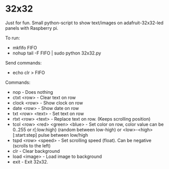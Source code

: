 # 32x32
Just for fun. Small python-script to show text/images on adafruit-32x32-led panels with Raspberry pi.

To run:

* mkfifo FIFO
* nohup tail -F FIFO | sudo python 32x32.py

Send commands:
* echo clr > FIFO

Commands:
* nop - Does nothing
* ctxt \<row> - Clear text on row
* clock \<row> - Show clock on row
* date \<row> - Show date on row
* txt \<row\> \<text\> - Set text on row
* rtxt \<row> \<text> - Replace text on row. (Keeps scrolling position)
* tcol \<row> \<red> \<green> \<blue> - Set color on row, color value can be 0..255 or r[:low:high} (random between low-high) or \<low>-\<high>[:start:step] pulse between low/high
* tspd \<row> \<speed> - Set scrolling speed (float). Can be negative (scrolls to the left)
* clr - Clear background
* load \<image> - Load image to background
* exit - Exit 32x32.

